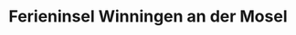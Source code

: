 ---
title: "Ferieninsel Winningen an der Mosel"
url: /winningen/ferieninsel-winningen-an-der-mosel/
shop: Allgemein
---